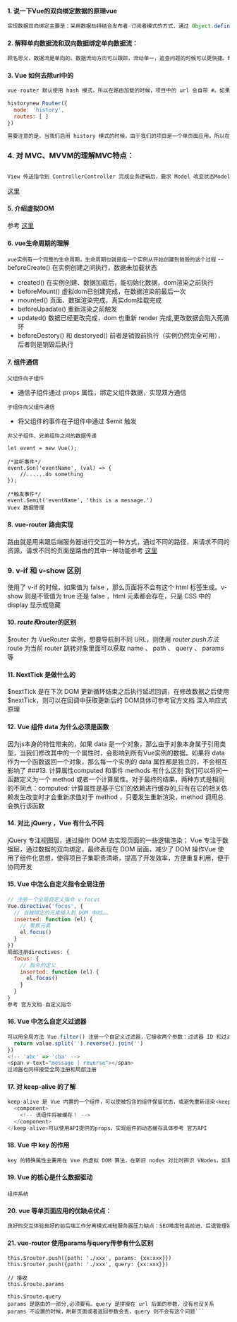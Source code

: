 #### 1. 说一下Vue的双向绑定数据的原理vue 

```js
实现数据双向绑定主要是：采用数据劫持结合发布者-订阅者模式的方式，通过 Object.defineProperty() 来劫持各个属性的 setter，getter，在数据变动时发布消息给订阅者，触发相应监听回调
```

#### 2. 解释单向数据流和双向数据绑定单向数据流： 
```js    
顾名思义，数据流是单向的。数据流动方向可以跟踪，流动单一，追查问题的时候可以更快捷。缺点就是写起来不太方便。要使UI发生变更就必须创建各种 action 来维护对应的 state双向数据绑定：数据之间是相通的，将数据变更的操作隐藏在框架内部。优点是在表单交互较多的场景下，会简化大量与业务无关的代码。缺点就是无法追踪局部状态的变化，增加了出错时 debug 的难度
```

#### 3. Vue 如何去除url中的 #
```js
vue-router 默认使用 hash 模式，所以在路由加载的时候，项目中的 url 会自带 #。如果不想使用 #， 可以使用 vue-router 的另一种模式 

historynew Router({
  mode: 'history',
  routes: [ ]
})

需要注意的是，当我们启用 history 模式的时候，由于我们的项目是一个单页面应用，所以在路由跳转的时候，就会出现访问不到静态资源而出现 404 的情况，这时候就需要服务端增加一个覆盖所有情况的候选资源：如果 URL 匹配不到任何静态资源，则应该返回同一个 index.html 页面
```
### 4. 对 MVC、MVVM的理解MVC特点：
```js

View 传送指令到 ControllerController 完成业务逻辑后，要求 Model 改变状态Model 将新的数据发送到 View，用户得到反馈所有通信都是单向的MVVM特点：各部分之间的通信，都是双向的采用双向绑定：View 的变动，自动反映在 ViewModel，反之亦然具体请移步 
```
[这里](http://www.ruanyifeng.com/blog/2015/02/mvcmvp_mvvm.html)

#### 5. 介绍虚拟DOM
参考 [这里](https://www.jianshu.com/p/616999666920)
#### 6. vue生命周期的理解
`vue实例有一个完整的生命周期，生命周期也就是指一个实例从开始创建到销毁的这个过程`
-- beforeCreate() 在实例创建之间执行，数据未加载状态
- created() 在实例创建、数据加载后，能初始化数据，dom渲染之前执行
- beforeMount() 虚拟dom已创建完成，在数据渲染前最后一次 
- mounted() 页面、数据渲染完成，真实dom挂载完成
- beforeUpadate() 重新渲染之前触发
- updated() 数据已经更改完成，dom 也重新 render 完成,更改数据会陷入死循环
- beforeDestory() 和 destoryed() 前者是销毁前执行（实例仍然完全可用），后者则是销毁后执行

#### 7. 组件通信
`父组件向子组件`
- 通信子组件通过 props 属性，绑定父组件数据，实现双方通信

`子组件向父组件通信`
- 将父组件的事件在子组件中通过 $emit 触发

`非父子组件、兄弟组件之间的数据传递`
```js/*新建一个Vue实例作为中央事件总嫌*/
let event = new Vue();

/*监听事件*/
event.$on('eventName', (val) => {
    //......do something
});

/*触发事件*/
event.$emit('eventName', 'this is a message.')
Vuex 数据管理
```
#### 8. vue-router 路由实现
路由就是用来跟后端服务器进行交互的一种方式，通过不同的路径，来请求不同的资源，请求不同的页面是路由的其中一种功能参考 
[这里](https://zhuanlan.zhihu.com/p/37730038)
### 9. v-if 和 v-show 区别
使用了 v-if 的时候，如果值为 false ，那么页面将不会有这个 html 标签生成。v-show 则是不管值为 true 还是 false ，html 元素都会存在，只是 CSS 中的 display 显示或隐藏
#### 10. $route和$router的区别
$router 为 VueRouter 实例，想要导航到不同 URL，则使用 $router.push 方法$route 为当前 router 跳转对象里面可以获取 name 、 path 、 query 、 params 等
#### 11. NextTick 是做什么的
$nextTick 是在下次 DOM 更新循环结束之后执行延迟回调，在修改数据之后使用 $nextTick，则可以在回调中获取更新后的 DOM具体可参考官方文档 深入响应式原理
#### 12. Vue 组件 data 为什么必须是函数
因为js本身的特性带来的，如果 data 是一个对象，那么由于对象本身属于引用类型，当我们修改其中的一个属性时，会影响到所有Vue实例的数据。如果将 data 作为一个函数返回一个对象，那么每一个实例的 data 属性都是独立的，不会相互影响了
###13. 计算属性computed 和事件 methods 有什么区别
我们可以将同一函数定义为一个 method 或者一个计算属性。对于最终的结果，两种方式是相同的不同点：computed: 计算属性是基于它们的依赖进行缓存的,只有在它的相关依赖发生改变时才会重新求值对于 method ，只要发生重新渲染，method 调用总会执行该函数
#### 14. 对比 jQuery ，Vue 有什么不同
jQuery 专注视图层，通过操作 DOM 去实现页面的一些逻辑渲染； Vue 专注于数据层，通过数据的双向绑定，最终表现在 DOM 层面，减少了 DOM 操作Vue 使用了组件化思想，使得项目子集职责清晰，提高了开发效率，方便重复利用，便于协同开发
#### 15. Vue 中怎么自定义指令全局注册
```js
// 注册一个全局自定义指令 v-focus
Vue.directive('focus', {
  // 当被绑定的元素插入到 DOM 中时……
  inserted: function (el) {
    // 聚焦元素
    el.focus()
  }
})
局部注册directives: {
  focus: {
    // 指令的定义
    inserted: function (el) {
      el.focus()
    }
  }
}
参考 官方文档-自定义指令
```
#### 16. Vue 中怎么自定义过滤器
```js
可以用全局方法 Vue.filter() 注册一个自定义过滤器，它接收两个参数：过滤器 ID 和过滤器函数。过滤器函数以值为参数，返回转换后的值Vue.filter('reverse', function (value) {
  return value.split('').reverse().join('')
})
<!-- 'abc' => 'cba' -->
<span v-text="message | reverse"></span>
过滤器也同样接受全局注册和局部注册
```
#### 17. 对 keep-alive 的了解
```js
keep-alive 是 Vue 内置的一个组件，可以使被包含的组件保留状态，或避免重新渲染<keep-alive>
  <component>
    <!-- 该组件将被缓存！ -->
  </component>
</keep-alive>可以使用API提供的props，实现组件的动态缓存具体参考 官方API
```
#### 18. Vue 中 key 的作用
```js
key 的特殊属性主要用在 Vue 的虚拟 DOM 算法，在新旧 nodes 对比时辨识 VNodes。如果不使用 key，Vue 会使用一种最大限度减少动态元素并且尽可能的尝试修复/再利用相同类型元素的算法。使用 key，它会基于 key 的变化重新排列元素顺序，并且会移除 key 不存在的元素。有相同父元素的子元素必须有独特的 key。重复的 key 会造成渲染错误
```
#### 19. Vue 的核心是什么数据驱动 
`组件系统`
#### 20. vue 等单页面应用的优缺点优点：
```js
良好的交互体验良好的前后端工作分离模式减轻服务器压力缺点：SEO难度较高前进、后退管理初次加载耗时多
```
#### 21. vue-router 使用params与query传参有什么区别
```jsvue-router 可以通过 params 与 query 进行传参// 传递
this.$router.push({path: './xxx', params: {xx:xxx}})
this.$router.push({path: './xxx', query: {xx:xxx}})

// 接收
this.$route.params

this.$route.query
params 是路由的一部分,必须要有。query 是拼接在 url 后面的参数，没有也没关系params 不设置的时候，刷新页面或者返回参数会丢，query 则不会有这个问题```